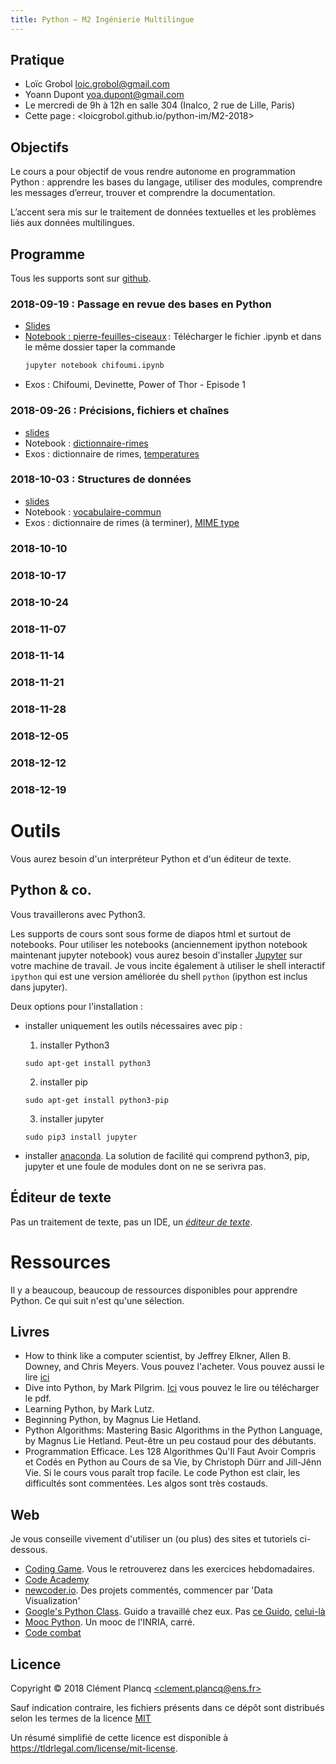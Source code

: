 ```yaml
---
title: Python — M2 Ingénierie Multilingue
---
```


## Pratique
  - Loïc Grobol <loic.grobol@gmail.com>
  - Yoann Dupont <yoa.dupont@gmail.com>
  - Le mercredi de 9h à 12h en salle 304 (Inalco, 2 rue de Lille, Paris)
  - Cette page : <loicgrobol.github.io/python-im/M2-2018>

## Objectifs

Le cours a pour objectif de vous rendre autonome en programmation Python : apprendre les bases du langage, utiliser des modules, comprendre les messages d’erreur, trouver et comprendre la documentation.

L’accent sera mis sur le traitement de données textuelles et les problèmes liés aux données multilingues.

## Programme

Tous les supports sont sur [github](https://github.com/clement-plancq/python-im).

### 2018-09-19 : Passage en revue des bases en Python

  - [Slides](https://mybinder.org/v2/gh/clement-plancq/python-im/master?filepath=python-1.ipynb)
  - [Notebook : pierre-feuilles-ciseaux](chifoumi.ipynb) :
    Télécharger le fichier .ipynb et dans le même dossier taper la commande
    ```bash
    jupyter notebook chifoumi.ipynb
    ```
  - Exos : Chifoumi, Devinette, Power of Thor - Episode 1

### 2018-09-26 : Précisions, fichiers et chaînes

  * [slides](http://plancq.clement.free.fr/files/python-2.html)
  * Notebook : [dictionnaire-rimes](https://raw.githubusercontent.com/clement-plancq/python-im/master/dico-rimes.ipynb)
  * Exos : dictionnaire de rimes, [temperatures](https://www.codingame.com/training/easy/temperatures)

### 2018-10-03 : Structures de données

  * [slides](http://plancq.clement.free.fr/files/python-3.html)
  * Notebook : [vocabulaire-commun](https://raw.githubusercontent.com/clement-plancq/python-im/master/voc-commun.ipynb)
  * Exos : dictionnaire de rimes (à terminer), [MIME type](https://www.codingame.com/training/easy/mime-type)

### 2018-10-10
### 2018-10-17
### 2018-10-24
### 2018-11-07
### 2018-11-14
### 2018-11-21
### 2018-11-28
### 2018-12-05
### 2018-12-12
### 2018-12-19

# Outils

Vous aurez besoin d'un interpréteur Python et d'un éditeur de texte.

## Python & co.
Vous travaillerons avec Python3.

Les supports de cours sont sous forme de diapos html et surtout de notebooks. Pour utiliser les notebooks (anciennement ipython notebook maintenant jupyter notebook) vous aurez besoin d'installer [Jupyter](http://jupyter.org/) sur votre machine de travail.
Je vous incite également à utiliser le shell interactif `ipython` qui est une version améliorée du shell `python` (ipython est inclus dans jupyter).


Deux options pour l'installation :

* installer uniquement les outils nécessaires avec pip :
	1. installer Python3
	```
	sudo apt-get install python3
	```

	2. installer pip
	```
	sudo apt-get install python3-pip
	```

	3. installer jupyter
	```
	sudo pip3 install jupyter
	```

* installer [anaconda](https://www.continuum.io/downloads). La solution de facilité qui comprend python3, pip, jupyter et une foule de modules dont on ne se serivra pas.


## Éditeur de texte
Pas un traitement de texte, pas un IDE, un *[éditeur de texte](https://fr.wikipedia.org/wiki/%C3%89diteur_de_texte)*.

# Ressources

Il y a beaucoup, beaucoup de ressources disponibles pour apprendre Python. Ce qui suit n'est qu'une sélection.

## Livres

* How to think like a computer scientist, by Jeffrey Elkner, Allen B. Downey, and Chris Meyers.
Vous pouvez l'acheter. Vous pouvez aussi le lire [ici](http://openbookproject.net/thinkcs/python/english3e/)
* Dive into Python, by Mark Pilgrim.
[Ici](http://www.diveintopython3.net/) vous pouvez le lire ou télécharger le pdf.
* Learning Python, by Mark Lutz.
* Beginning Python, by Magnus Lie Hetland.
* Python Algorithms: Mastering Basic Algorithms in the Python Language, by Magnus Lie Hetland.
Peut-être un peu costaud pour des débutants.
* Programmation Efficace. Les 128 Algorithmes Qu'Il Faut Avoir Compris et Codés en Python au Cours de sa Vie, by Christoph Dürr and Jill-Jênn Vie.
Si le cours vous paraît trop facile. Le code Python est clair, les difficultés sont commentées. Les algos sont très costauds.

## Web

Je vous conseille vivement d'utiliser un (ou plus) des sites et tutoriels ci-dessous.

* [Coding Game](https://www.codingame.com/home). Vous le retrouverez dans les exercices hebdomadaires.
* [Code Academy](https://www.codecademy.com/fr/learn/python)
* [newcoder.io](http://newcoder.io/). Des projets commentés, commencer par 'Data Visualization'
* [Google's Python Class](https://developers.google.com/edu/python/). Guido a travaillé chez eux. Pas [ce Guido](http://vignette2.wikia.nocookie.net/pixar/images/1/10/Guido.png/revision/latest?cb=20140314012724), [celui-là](https://en.wikipedia.org/wiki/Guido_van_Rossum#/media/File:Guido_van_Rossum_OSCON_2006.jpg)
* [Mooc Python](https://www.fun-mooc.fr/courses/inria/41001S03/session03/about#). Un mooc de l'INRIA, carré.
* [Code combat](https://codecombat.com/)

## Licence

 Copyright © 2018 Clément Plancq [\<clement.plancq@ens.fr\>](clement.plancq@ens.fr )

 Sauf indication contraire, les fichiers présents dans ce dépôt sont distribués selon les termes de la licence [MIT](LICENSE)

 Un résumé simplifié de cette licence est disponible à <https://tldrlegal.com/license/mit-license>.
